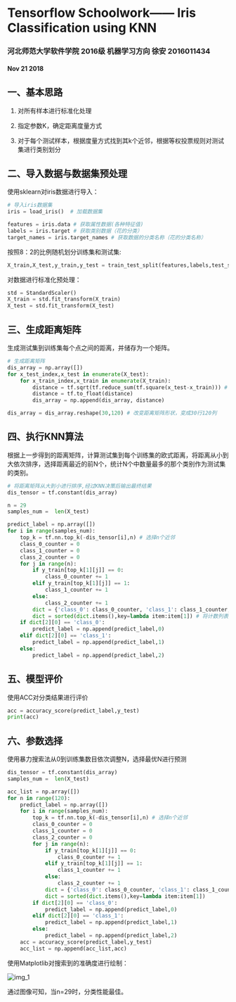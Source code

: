 # Tensorflow Schoolwork—— Iris Classification using KNN

### 河北师范大学软件学院  2016级 机器学习方向  徐安  2016011434

#### Nov 21 2018

## 一、基本思路

1. 对所有样本进行标准化处理

2. 指定参数K，确定距离度量方式

3. 对于每个测试样本，根据度量方式找到其k个近邻，根据等权投票规则对测试集进行类别划分
## 二、导入数据与数据集预处理

使用sklearn对iris数据进行导入：

```python
# 导入iris数据集
iris = load_iris()  # 加载数据集

features = iris.data # 获取属性数据(各种特征值)
labels = iris.target # 获取类别数据（花的分类）
target_names = iris.target_names # 获取数据的分类名称（花的分类名称）
```

按照8：2的比例随机划分训练集和测试集:

```python
X_train,X_test,y_train,y_test = train_test_split(features,labels,test_size=0.2, random_state=1,shuffle=True)
```

对数据进行标准化预处理：

```python
std = StandardScaler()
X_train = std.fit_transform(X_train)
X_test = std.fit_transform(X_test)
```



## 三、生成距离矩阵

生成测试集到训练集每个点之间的距离，并储存为一个矩阵。

```python
# 生成距离矩阵
dis_array = np.array([])
for x_test_index,x_test in enumerate(X_test):
    for x_train_index,x_train in enumerate(X_train):
        distance = tf.sqrt(tf.reduce_sum(tf.square(x_test-x_train))) # 计算测试集数据与每个训练集数据的欧式距离
        distance = tf.to_float(distance)
        dis_array = np.append(dis_array, distance)

dis_array = dis_array.reshape(30,120) # 改变距离矩阵形状，变成30行120列
```



## 四、执行KNN算法

根据上一步得到的距离矩阵，计算测试集到每个训练集的欧式距离，将距离从小到大依次排序，选择距离最近的前N个，统计N个中数量最多的那个类别作为测试集的类别。

```python
# 将距离矩阵从大到小进行排序,经过KNN决策后输出最终结果
dis_tensor = tf.constant(dis_array)

n = 29
samples_num =  len(X_test)

predict_label = np.array([])
for i in range(samples_num):
    top_k = tf.nn.top_k(-dis_tensor[i],n) # 选择n个近邻
    class_0_counter = 0
    class_1_counter = 0
    class_2_counter = 0
    for j in range(n):
        if y_train[top_k[1][j]] == 0:
            class_0_counter += 1
        elif y_train[top_k[1][j]] == 1:
            class_1_counter += 1
        else:
            class_2_counter += 1
        dict = {'class_0': class_0_counter, 'class_1': class_1_counter,'class_2':class_2_counter} # 初始化字典
        dict = sorted(dict.items(),key=lambda item:item[1]) # 将计数列表进行排序后，输出在k个近邻中相邻最多的那个类别
    if dict[2][0] == 'class_0':
        predict_label = np.append(predict_label,0)
    elif dict[2][0] == 'class_1':
        predict_label = np.append(predict_label,1)
    else:
        predict_label = np.append(predict_label,2)
```



## 五、模型评价

使用ACC对分类结果进行评价

```python
acc = accuracy_score(predict_label,y_test)
print(acc)
```



## 六、参数选择

使用暴力搜索法从0到训练集数目依次调整N，选择最优N进行预测

```python
dis_tensor = tf.constant(dis_array)
samples_num =  len(X_test)

acc_list = np.array([])
for n in range(120):
    predict_label = np.array([])
    for i in range(samples_num):
        top_k = tf.nn.top_k(-dis_tensor[i],n) # 选择n个近邻
        class_0_counter = 0
        class_1_counter = 0
        class_2_counter = 0
        for j in range(n):
            if y_train[top_k[1][j]] == 0:
                class_0_counter += 1
            elif y_train[top_k[1][j]] == 1:
                class_1_counter += 1
            else:
                class_2_counter += 1
            dict = {'class_0': class_0_counter, 'class_1': class_1_counter,'class_2':class_2_counter} # 初始化字典
            dict = sorted(dict.items(),key=lambda item:item[1])
        if dict[2][0] == 'class_0':
            predict_label = np.append(predict_label,0)
        elif dict[2][0] == 'class_1':
            predict_label = np.append(predict_label,1)
        else:
            predict_label = np.append(predict_label,2)
    acc = accuracy_score(predict_label,y_test)
    acc_list = np.append(acc_list,acc)
```

使用Matplotlib对搜索到的准确度进行绘制：

![img_1](https://github.com/m-L-0/18b-Xu_An-2016-434/Tensorflow_Schoolwork/img_1.png)

通过图像可知，当n=29时，分类性能最佳。